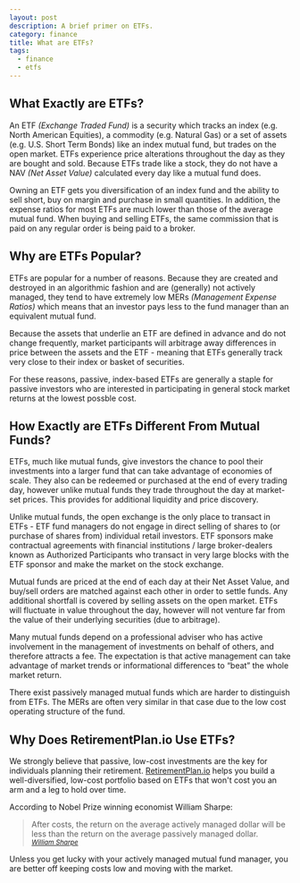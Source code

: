 ```yaml
---
layout: post
description: A brief primer on ETFs.
category: finance
title: What are ETFs?
tags: 
  - finance
  - etfs
---
```


## What Exactly are ETFs? ##

An ETF *(Exchange Traded Fund)* is a security which tracks an index (e.g. North American Equities), a commodity (e.g. Natural Gas) or a set of assets (e.g. U.S. Short Term Bonds) like an index mutual fund, but trades on the open market.  ETFs experience price alterations throughout the day as they are bought and sold. Because ETFs trade like a stock, they do not have a NAV *(Net Asset Value)* calculated every day like a mutual fund does.

Owning an ETF gets you diversification of an index fund and the ability to sell short, buy on margin and purchase in small quantities. In addition, the expense ratios for most ETFs are much lower than those of the average mutual fund. When buying and selling ETFs, the same commission that is paid on any regular order is being paid to a broker.

## Why are ETFs Popular? ##

ETFs are popular for a number of reasons. Because they are created and destroyed in an algorithmic fashion and are (generally) not actively managed, they tend to have extremely low MERs *(Management Expense Ratios)* which means that an investor pays less to the fund manager than an equivalent mutual fund.

Because the assets that underlie an ETF are defined in advance and do not change frequently, market participants will arbitrage away differences in price between the assets and the ETF - meaning that ETFs generally track very close to their index or basket of securities.

For these reasons, passive, index-based ETFs are generally a staple for passive investors who are interested in participating in general stock market returns at the lowest possble cost.

## How Exactly are ETFs Different From Mutual Funds? ##

ETFs, much like mutual funds, give investors the chance to pool their investments into a larger fund that can take advantage of economies of scale. They also can be redeemed or purchased at the end of every trading day, however unlike mutual funds they trade throughout the day at market-set prices.  This provides for additional liquidity and price discovery.

Unlike mutual funds, the open exchange is the only place to transact in ETFs - ETF fund managers do not engage in direct selling of shares to (or purchase of shares from) individual retail investors.  ETF sponsors make contractual agreements with financial institutions / large broker-dealers known as Authorized Participants who transact in very large blocks with the ETF sponsor and make the market on the stock exchange.

Mutual funds are priced at the end of each day at their Net Asset Value, and buy/sell orders are matched against each other in order to settle funds.  Any additional shortfall is covered by selling assets on the open market.  ETFs will fluctuate in value throughout the day, however will not venture far from the value of their underlying securities (due to arbitrage).

Many mutual funds depend on a professional adviser who has active involvement in the management of investments on behalf of others, and therefore attracts a fee. The expectation is that active management can take advantage of market trends or informational differences to “beat” the whole market return.

There exist passively managed mutual funds which are harder to distinguish from ETFs.  The MERs are often very similar in that case due to the low cost operating structure of the fund.

## Why Does RetirementPlan.io Use ETFs? ##

We strongly believe that passive, low-cost investments are the key for individuals planning their retirement.  [RetirementPlan.io](www.retirementplan.io) helps you build a well-diversified, low-cost portfolio based on ETFs that won't cost you an arm and a leg to hold over time.

According to Nobel Prize winning economist William Sharpe:

> After costs, the return on the average actively managed dollar will be less than the return on the average passively managed dollar.<br />
> <small><cite>[William Sharpe](http://www.stanford.edu/~wfsharpe/art/active/active.htm)</cite></small>

Unless you get lucky with your actively managed mutual fund manager, you are  better off keeping costs low and moving with the market.
